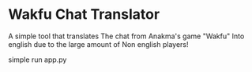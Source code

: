# Wakfu Chat Translator

A simple tool that translates The chat from Anakma's game "Wakfu" Into english due to the large amount of Non english players!

simple run app.py
